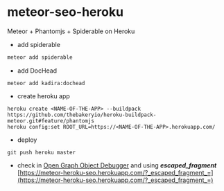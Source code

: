 # meteor-seo-heroku
Meteor + Phantomjs + Spiderable on Heroku

- add spiderable
```javascript
meteor add spiderable
```

- add DocHead
```
meteor add kadira:dochead
```

- create heroku app
```
heroku create <NAME-OF-THE-APP> --buildpack https://github.com/thebakeryio/heroku-buildpack-meteor.git#feature/phantomjs
heroku config:set ROOT_URL=https://<NAME-OF-THE-APP>.herokuapp.com/
```

- deploy
```
git push heroku master
```

- check in [Open Graph Object Debugger](https://developers.facebook.com/tools/debug/og/object/) and using **_escaped_fragment_** [https://meteor-heroku-seo.herokuapp.com/?_escaped_fragment_=](https://meteor-heroku-seo.herokuapp.com/?_escaped_fragment_=)
